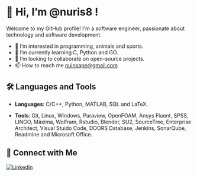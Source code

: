 # 👋 Hi, I’m @nuris8 !
Welcome to my GitHub profile! I'm a software engineer, passionate about technology and software development.
- 👀 I’m interested in programming, animals and sports.
- 🌱 I’m currently learning C, Python and GO.
- 💞️ I’m looking to collaborate on open-source projects.
- 📫 How to reach me nuinsape@gmail.com

## 🛠️ Languages and Tools

- **Languages**: C/C++, Python, MATLAB, SQL and LaTeX.

- **Tools**: Git, Linux, Windows, Paraview, OpenFOAM, Ansys Fluent, SPSS, LINGO, Máxima, Wolfram, Rstudio, Blender, SU2, SourceTree, Enterprise Architect, Visual Stuido Code, DOORS Database, Jenkins, SonarQube, Readmine and Microsoft Office.

## 🔗 Connect with Me

[![LinkedIn](https://img.shields.io/badge/LinkedIn-0077B5?style=for-the-badge&logo=linkedin&logoColor=white)](https://www.linkedin.com/in/nuria-insa-perez/)


<!---
nuris8/nuris8 is a ✨ special ✨ repository because its `README.md` (this file) appears on your GitHub profile.
You can click the Preview link to take a look at your changes.
--->
